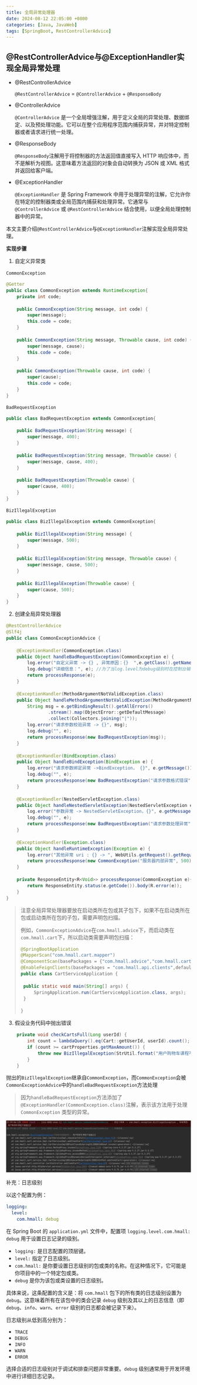 ```yaml
---
title: 全局异常处理器
date: 2024-08-12 22:05:00 +0800
categories: [Java, JavaWeb]
tags: [SpringBoot, RestControllerAdvice]
---
```

## @RestControllerAdvice与@ExceptionHandler实现全局异常处理

- @RestControllerAdvice

  `@RestControllerAdvice` = `@ControllerAdvice` + `@ResponseBody`

- @ControllerAdvice

  `@ControllerAdvice` 是一个全局增强注解，用于定义全局的异常处理、数据绑定、以及预处理功能。它可以在整个应用程序范围内捕获异常，并对特定控制器或者请求进行统一处理。

- @ResponseBody

  `@ResponseBody`注解用于将控制器的方法返回值直接写入 HTTP 响应体中，而不是解析为视图。这意味着方法返回的对象会自动转换为 JSON 或 XML 格式并返回给客户端。

- @ExceptionHandler

  `@ExceptionHandler` 是 Spring Framework 中用于处理异常的注解，它允许你在特定的控制器类或全局范围内捕获和处理异常。它通常与 `@ControllerAdvice` 或 `@RestControllerAdvice` 结合使用，以便全局处理控制器中的异常。

本文主要介绍`@RestControllerAdvice`与`@ExceptionHandler`注解实现全局异常处理。

**实现步骤**

1. 自定义异常类

`CommonException`

```java
@Getter
public class CommonException extends RuntimeException{
    private int code;

    public CommonException(String message, int code) {
        super(message);
        this.code = code;
    }

    public CommonException(String message, Throwable cause, int code) {
        super(message, cause);
        this.code = code;
    }

    public CommonException(Throwable cause, int code) {
        super(cause);
        this.code = code;
    }
}
```

`BadRequestException`

```java
public class BadRequestException extends CommonException{

    public BadRequestException(String message) {
        super(message, 400);
    }

    public BadRequestException(String message, Throwable cause) {
        super(message, cause, 400);
    }

    public BadRequestException(Throwable cause) {
        super(cause, 400);
    }
}
```

`BizIllegalException`

```java
public class BizIllegalException extends CommonException{

    public BizIllegalException(String message) {
        super(message, 500);
    }

    public BizIllegalException(String message, Throwable cause) {
        super(message, cause, 500);
    }

    public BizIllegalException(Throwable cause) {
        super(cause, 500);
    }
}
```

2. 创建全局异常处理器

```java
@RestControllerAdvice
@Slf4j
public class CommonExceptionAdvice {

    @ExceptionHandler(CommonException.class)
    public Object handleBadRequestException(CommonException e) {
        log.error("自定义异常 -> {} , 异常原因：{}  ",e.getClass().getName(), e.getMessage());
        log.debug("详细信息：", e); //为了当log.level为debug级别时在控制台输出堆栈详细信息。
        return processResponse(e);
    }

    @ExceptionHandler(MethodArgumentNotValidException.class)
    public Object handleMethodArgumentNotValidException(MethodArgumentNotValidException e) {
        String msg = e.getBindingResult().getAllErrors()
                .stream().map(ObjectError::getDefaultMessage)
                .collect(Collectors.joining("|"));
        log.error("请求参数校验异常 -> {}", msg);
        log.debug("", e);
        return processResponse(new BadRequestException(msg));
    }

    @ExceptionHandler(BindException.class)
    public Object handleBindException(BindException e) {
        log.error("请求参数绑定异常 ->BindException， {}", e.getMessage());
        log.debug("", e);
        return processResponse(new BadRequestException("请求参数格式错误"));
    }

    @ExceptionHandler(NestedServletException.class)
    public Object handleNestedServletException(NestedServletException e) {
        log.error("参数异常 -> NestedServletException，{}", e.getMessage());
        log.debug("", e);
        return processResponse(new BadRequestException("请求参数处理异常"));
    }

    @ExceptionHandler(Exception.class)
    public Object handleRuntimeException(Exception e) {
        log.error("其他异常 uri : {} -> ", WebUtils.getRequest().getRequestURI(), e);
        return processResponse(new CommonException("服务器内部异常", 500));
    }

    private ResponseEntity<R<Void>> processResponse(CommonException e){
        return ResponseEntity.status(e.getCode()).body(R.error(e));
    }
}
```

> 注意全局异常处理器要放在启动类所在包或其子包下，如果不在启动类所在包或启动类所在包的子包，需要声明包扫描。
>
> 例如，`CommonExceptionAdvice`在`com.hmall.advice`下，而启动类在`com.hmall.cart`下，所以启动类需要声明包扫描：
>
> ```java
> @SpringBootApplication
> @MapperScan("com.hmall.cart.mapper")
> @ComponentScan(basePackages = {"com.hmall.advice","com.hmall.cart"})//声明包扫描
> @EnableFeignClients(basePackages = "com.hmall.api.clients",defaultConfiguration = DefaultFeignConfig.class)
> public class CartServiceApplication {
> 
>  public static void main(String[] args) {
>      SpringApplication.run(CartServiceApplication.class, args);
>  }
> 
> }
> ```

3. 假设业务代码中抛出错误

```java
    private void checkCartsFull(Long userId) {
        int count = lambdaQuery().eq(Cart::getUserId, userId).count();
        if (count >= cartProperties.getMaxAmount()) {
            throw new BizIllegalException(StrUtil.format("用户购物车课程不能超过{}", cartProperties.getMaxAmount()));
        }
    }
```

抛出的`BizIllegalException`继承自`CommonException`，而`CommonException`会被`CommonExceptionAdvice`中的`handleBadRequestException`方法处理

> 因为`handleBadRequestException`方法添加了`@ExceptionHandler(CommonException.class)`注解，表示该方法用于处理 `CommonException` 类型的异常。

![image-20240812215923052](/assets/@ControllerAdvice实现全局异常处理.assets/image-20240812215923052.png)



补充：日志级别

以这个配置为例：

```yaml
logging:
  level:
    com.hmall: debug
```

在 Spring Boot 的 `application.yml` 文件中，配置项 `logging.level.com.hmall: debug` 用于设置日志记录的级别。

- `logging:` 是日志配置的顶层键。
- `level:` 指定了日志级别。
- `com.hmall:` 是你要设置日志级别的包或类的名称。在这种情况下，它可能是你项目中的一个特定包或类。
- `debug` 是你为该包或类设置的日志级别。

具体来说，这条配置的含义是：将 `com.hmall` 包下的所有类的日志级别设置为 `debug`。这意味着所有在该包中的类会记录 `debug` 级别及其以上的日志信息（即 `debug`、`info`、`warn`、`error` 级别的日志都会被记录下来）。

日志级别从低到高分别为：

- `TRACE`
- `DEBUG`
- `INFO`
- `WARN`
- `ERROR`

选择合适的日志级别对于调试和排查问题非常重要。`debug` 级别通常用于开发环境中进行详细日志记录。